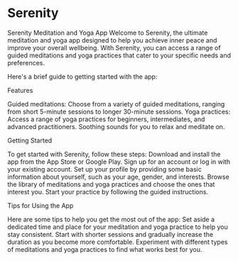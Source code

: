 # Serenity
Serenity Meditation and Yoga App 
Welcome to Serenity, the ultimate meditation and yoga app designed to help you achieve inner peace and improve your overall wellbeing.
With Serenity, you can access a range of guided meditations and yoga practices that cater to your specific needs and preferences.

Here's a brief guide to getting started with the app:

Features

Guided meditations: Choose from a variety of guided meditations, ranging from short 5-minute sessions to longer 30-minute sessions.
Yoga practices: Access a range of yoga practices for beginners, intermediates, and advanced practitioners.
Soothing sounds for you to relax and meditate on.

Getting Started

To get started with Serenity, follow these steps:
Download and install the app from the App Store or Google Play.
Sign up for an account or log in with your existing account.
Set up your profile by providing some basic information about yourself, such as your age, gender, and interests.
Browse the library of meditations and yoga practices and choose the ones that interest you.
Start your practice by following the guided instructions.

Tips for Using the App

Here are some tips to help you get the most out of the app:
Set aside a dedicated time and place for your meditation and yoga practice to help you stay consistent.
Start with shorter sessions and gradually increase the duration as you become more comfortable.
Experiment with different types of meditations and yoga practices to find what works best for you.

